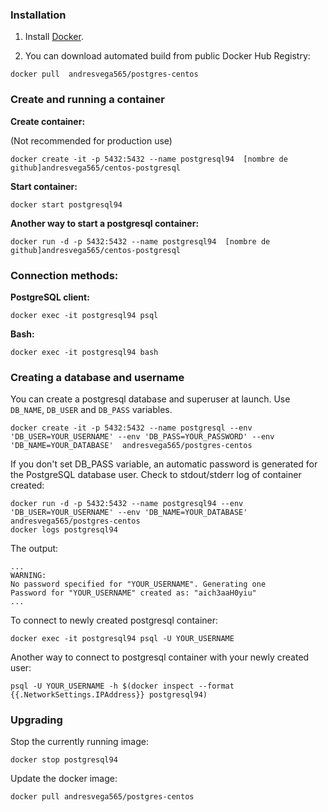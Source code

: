 
### Installation

1. Install [Docker](https://www.docker.com/).

2. You can download automated build from public Docker Hub Registry:

``` docker pull  andresvega565/postgres-centos ```

### Create and running a container

**Create container:**

(Not recommended for production use)

``` docker create -it -p 5432:5432 --name postgresql94  [nombre de github]andresvega565/centos-postgresql ```

**Start container:**

``` docker start postgresql94 ```


**Another way to start a postgresql container:**

``` docker run -d -p 5432:5432 --name postgresql94  [nombre de github]andresvega565/centos-postgresql ```

### Connection methods:

**PostgreSQL client:**

`docker exec -it postgresql94 psql`

**Bash:**

`docker exec -it postgresql94 bash`


### Creating a database and username

You can create a postgresql database and superuser at launch. Use `DB_NAME`, `DB_USER` and `DB_PASS` variables.

```
docker create -it -p 5432:5432 --name postgresql --env 'DB_USER=YOUR_USERNAME' --env 'DB_PASS=YOUR_PASSWORD' --env 'DB_NAME=YOUR_DATABASE'  andresvega565/postgres-centos

```
 
If you don't set DB_PASS variable, an automatic password is generated for the PostgreSQL database user. Check to stdout/stderr log of container created:

```
docker run -d -p 5432:5432 --name postgresql94 --env 'DB_USER=YOUR_USERNAME' --env 'DB_NAME=YOUR_DATABASE'  andresvega565/postgres-centos
docker logs postgresql94
```

The output:

```
...
WARNING: 
No password specified for "YOUR_USERNAME". Generating one
Password for "YOUR_USERNAME" created as: "aich3aaH0yiu"
...
```

To connect to newly created postgresql container:

`docker exec -it postgresql94 psql -U YOUR_USERNAME`

Another way to connect to postgresql container with your newly created user:

```
psql -U YOUR_USERNAME -h $(docker inspect --format {{.NetworkSettings.IPAddress}} postgresql94)
```


### Upgrading

Stop the currently running image:

``` docker stop postgresql94 ```


Update the docker image:

``` docker pull andresvega565/postgres-centos ```
